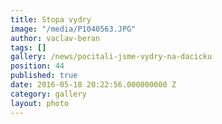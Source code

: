 ```yaml
---
title: Stopa vydry
image: "/media/P1040563.JPG"
author: vaclav-beran
tags: []
gallery: /news/pocitali-jsme-vydry-na-dacicku
position: 44
published: true
date: 2016-05-18 20:22:56.000000000 Z
category: gallery
layout: photo
---
```

